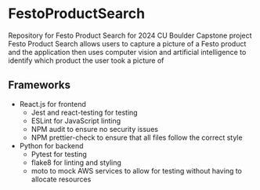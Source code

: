 # FestoProductSearch

Repository for Festo Product Search for 2024 CU Boulder Capstone project
Festo Product Search allows users to capture a picture of a Festo product and the application then uses computer vision and artificial intelligence to identify which product the user took a picture of


## Frameworks
- React.js for frontend
   - Jest and react-testing for testing
   - ESLint for JavaScript linting
   - NPM audit to ensure no security issues
   - NPM prettier-check to ensure that all files follow the correct style
- Python for backend
   - Pytest for testing
   - flake8 for linting and styling
   - moto to mock AWS services to allow for testing without having to allocate resources
